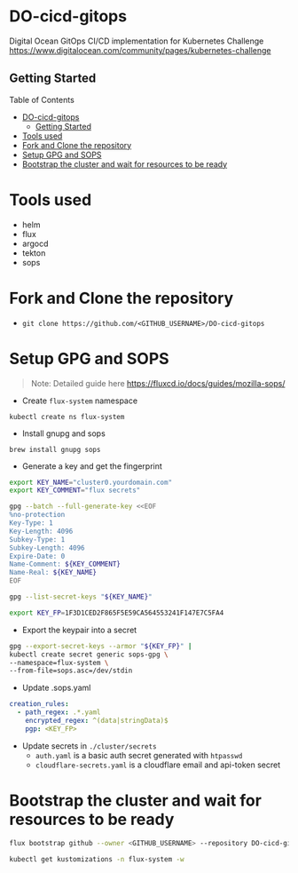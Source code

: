 # DO-cicd-gitops

Digital Ocean GitOps CI/CD implementation for Kubernetes
Challenge https://www.digitalocean.com/community/pages/kubernetes-challenge

## Getting Started

Table of Contents

- [DO-cicd-gitops](#do-cicd-gitops)
  - [Getting Started](#getting-started)
- [Tools used](#tools-used)
- [Fork and Clone the repository](#fork-and-clone-the-repository)
- [Setup GPG and SOPS](#setup-gpg-and-sops)
- [Bootstrap the cluster and wait for resources to be ready](#bootstrap-the-cluster-and-wait-for-resources-to-be-ready)

# Tools used

- helm
- flux
- argocd
- tekton
- sops

# Fork and Clone the repository

- `git clone https://github.com/<GITHUB_USERNAME>/DO-cicd-gitops`

# Setup GPG and SOPS

> Note: Detailed guide here https://fluxcd.io/docs/guides/mozilla-sops/

- Create `flux-system` namespace

`kubectl create ns flux-system`

- Install gnupg and sops

`brew install gnupg sops`

- Generate a key and get the fingerprint

```bash
export KEY_NAME="cluster0.yourdomain.com"
export KEY_COMMENT="flux secrets"

gpg --batch --full-generate-key <<EOF
%no-protection
Key-Type: 1
Key-Length: 4096
Subkey-Type: 1
Subkey-Length: 4096
Expire-Date: 0
Name-Comment: ${KEY_COMMENT}
Name-Real: ${KEY_NAME}
EOF
```

```bash
gpg --list-secret-keys "${KEY_NAME}"

export KEY_FP=1F3D1CED2F865F5E59CA564553241F147E7C5FA4
```

- Export the keypair into a secret

```bash
gpg --export-secret-keys --armor "${KEY_FP}" |
kubectl create secret generic sops-gpg \
--namespace=flux-system \
--from-file=sops.asc=/dev/stdin
```

- Update .sops.yaml

```yaml
creation_rules:
  - path_regex: .*.yaml
    encrypted_regex: ^(data|stringData)$
    pgp: <KEY_FP>
```

- Update secrets in `./cluster/secrets`
  - `auth.yaml` is a basic auth secret generated with `htpasswd`
  - `cloudflare-secrets.yaml` is a cloudflare email and api-token secret

# Bootstrap the cluster and wait for resources to be ready

```bash
flux bootstrap github --owner <GITHUB_USERNAME> --repository DO-cicd-gitops --branch main --path cluster/base --components source-controller,kustomize-controller
```

```bash
kubectl get kustomizations -n flux-system -w
```
